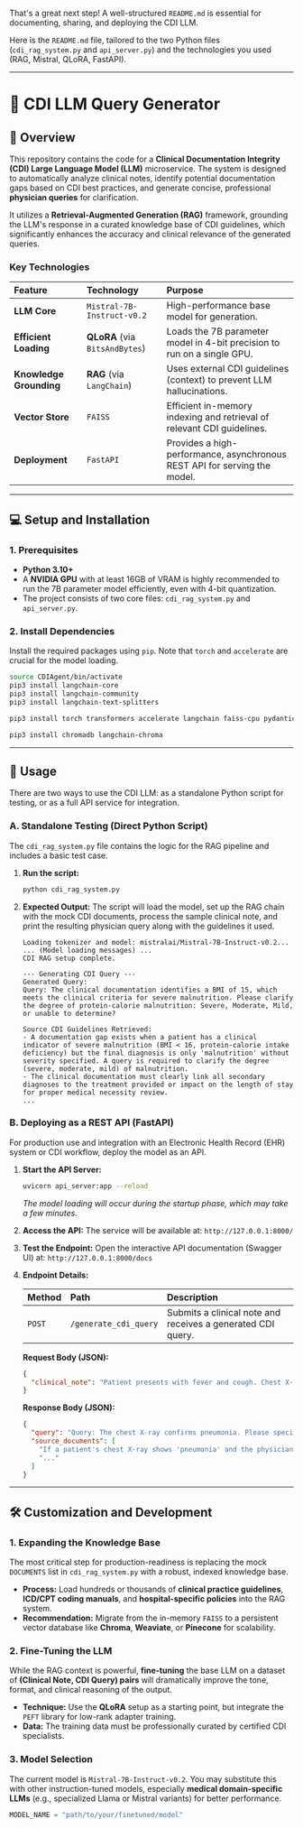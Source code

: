 That's a great next step\! A well-structured `README.md` is essential for documenting, sharing, and deploying the CDI LLM.

Here is the `README.md` file, tailored to the two Python files (`cdi_rag_system.py` and `api_server.py`) and the technologies you used (RAG, Mistral, QLoRA, FastAPI).

-----

# 🏥 CDI LLM Query Generator

## 📝 Overview

This repository contains the code for a **Clinical Documentation Integrity (CDI) Large Language Model (LLM)** microservice. The system is designed to automatically analyze clinical notes, identify potential documentation gaps based on CDI best practices, and generate concise, professional **physician queries** for clarification.

It utilizes a **Retrieval-Augmented Generation (RAG)** framework, grounding the LLM's response in a curated knowledge base of CDI guidelines, which significantly enhances the accuracy and clinical relevance of the generated queries.

### Key Technologies

| Feature | Technology | Purpose |
| :--- | :--- | :--- |
| **LLM Core** | `Mistral-7B-Instruct-v0.2` | High-performance base model for generation. |
| **Efficient Loading** | **QLoRA** (via `BitsAndBytes`) | Loads the 7B parameter model in 4-bit precision to run on a single GPU. |
| **Knowledge Grounding** | **RAG** (via `LangChain`) | Uses external CDI guidelines (context) to prevent LLM hallucinations. |
| **Vector Store** | `FAISS` | Efficient in-memory indexing and retrieval of relevant CDI guidelines. |
| **Deployment** | `FastAPI` | Provides a high-performance, asynchronous REST API for serving the model. |

-----

## 💻 Setup and Installation

### 1\. Prerequisites

  * **Python 3.10+**
  * A **NVIDIA GPU** with at least 16GB of VRAM is highly recommended to run the 7B parameter model efficiently, even with 4-bit quantization.
  * The project consists of two core files: `cdi_rag_system.py` and `api_server.py`.

### 2\. Install Dependencies

Install the required packages using `pip`. Note that `torch` and `accelerate` are crucial for the model loading.

```bash
source CDIAgent/bin/activate
pip3 install langchain-core
pip3 install langchain-community
pip3 install langchain-text-splitters
```

```bash
pip3 install torch transformers accelerate langchain faiss-cpu pydantic fastapi uvicorn
```
```bash
pip3 install chromadb langchain-chroma
```
-----

## 🚀 Usage

There are two ways to use the CDI LLM: as a standalone Python script for testing, or as a full API service for integration.

### A. Standalone Testing (Direct Python Script)

The `cdi_rag_system.py` file contains the logic for the RAG pipeline and includes a basic test case.

1.  **Run the script:**

    ```bash
    python cdi_rag_system.py
    ```

2.  **Expected Output:** The script will load the model, set up the RAG chain with the mock CDI documents, process the sample clinical note, and print the resulting physician query along with the guidelines it used.

    ```
    Loading tokenizer and model: mistralai/Mistral-7B-Instruct-v0.2...
    ... (Model loading messages) ...
    CDI RAG setup complete.

    --- Generating CDI Query ---
    Generated Query:
    Query: The clinical documentation identifies a BMI of 15, which meets the clinical criteria for severe malnutrition. Please clarify the degree of protein-calorie malnutrition: Severe, Moderate, Mild, or unable to determine?

    Source CDI Guidelines Retrieved:
    - A documentation gap exists when a patient has a clinical indicator of severe malnutrition (BMI < 16, protein-calorie intake deficiency) but the final diagnosis is only 'malnutrition' without severity specified. A query is required to clarify the degree (severe, moderate, mild) of malnutrition.
    - The clinical documentation must clearly link all secondary diagnoses to the treatment provided or impact on the length of stay for proper medical necessity review.
    ...
    ```

### B. Deploying as a REST API (FastAPI)

For production use and integration with an Electronic Health Record (EHR) system or CDI workflow, deploy the model as an API.

1.  **Start the API Server:**

    ```bash
    uvicorn api_server:app --reload
    ```

    *The model loading will occur during the startup phase, which may take a few minutes.*

2.  **Access the API:**
    The service will be available at: `http://127.0.0.1:8000/`

3.  **Test the Endpoint:**
    Open the interactive API documentation (Swagger UI) at: `http://127.0.0.1:8000/docs`

4.  **Endpoint Details:**

    | Method | Path | Description |
    | :--- | :--- | :--- |
    | `POST` | `/generate_cdi_query` | Submits a clinical note and receives a generated CDI query. |

    **Request Body (JSON):**

    ```json
    {
      "clinical_note": "Patient presents with fever and cough. Chest X-ray positive for pneumonia. No organism specified."
    }
    ```

    **Response Body (JSON):**

    ```json
    {
      "query": "Query: The chest X-ray confirms pneumonia. Please specify the suspected or confirmed causative organism (e.g., Aspiration, Bacterial, Viral, or Unspecified Organism) to ensure accurate coding.",
      "source_documents": [
        "If a patient's chest X-ray shows 'pneumonia' and the physician only documents 'pneumonia', a query must be issued to specify the organism...",
        "..."
      ]
    }
    ```

-----

## 🛠️ Customization and Development

### 1\. Expanding the Knowledge Base

The most critical step for production-readiness is replacing the mock `DOCUMENTS` list in `cdi_rag_system.py` with a robust, indexed knowledge base.

  * **Process:** Load hundreds or thousands of **clinical practice guidelines**, **ICD/CPT coding manuals**, and **hospital-specific policies** into the RAG system.
  * **Recommendation:** Migrate from the in-memory `FAISS` to a persistent vector database like **Chroma**, **Weaviate**, or **Pinecone** for scalability.

### 2\. Fine-Tuning the LLM

While the RAG context is powerful, **fine-tuning** the base LLM on a dataset of **(Clinical Note, CDI Query) pairs** will dramatically improve the tone, format, and clinical reasoning of the output.

  * **Technique:** Use the **QLoRA** setup as a starting point, but integrate the `PEFT` library for low-rank adapter training.
  * **Data:** The training data must be professionally curated by certified CDI specialists.

### 3\. Model Selection

The current model is `Mistral-7B-Instruct-v0.2`. You may substitute this with other instruction-tuned models, especially **medical domain-specific LLMs** (e.g., specialized Llama or Mistral variants) for better performance.

```python
MODEL_NAME = "path/to/your/finetuned/model"
```
